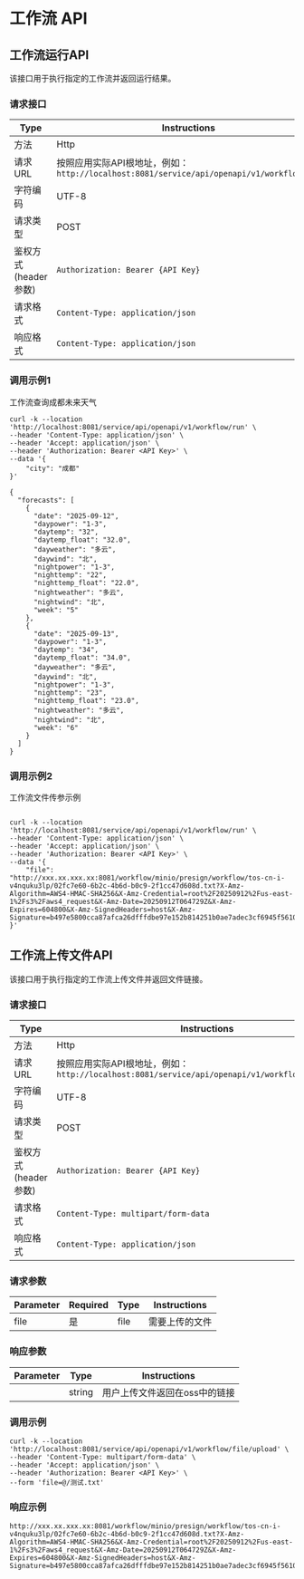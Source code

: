 工作流 API
========



## 工作流运行API

该接口用于执行指定的工作流并返回运行结果。

### 请求接口

| Type                 | Instructions                                                 |
| -------------------- | ------------------------------------------------------------ |
| 方法                 | Http                                                         |
| 请求URL              | 按照应用实际API根地址，例如：<br />`http://localhost:8081/service/api/openapi/v1/workflow/run` |
| 字符编码             | UTF-8                                                        |
| 请求类型             | POST                                                         |
| 鉴权方式(header参数) | `Authorization: Bearer {API Key}`                            |
| 请求格式             | `Content-Type: application/json`                             |
| 响应格式             | `Content-Type: application/json`                             |

### 调用示例1

工作流查询成都未来天气

```shell
curl -k --location 'http://localhost:8081/service/api/openapi/v1/workflow/run' \
--header 'Content-Type: application/json' \
--header 'Accept: application/json' \
--header 'Authorization: Bearer <API Key>' \
--data '{
    "city": "成都"
}'
```

```
{
  "forecasts": [
    {
      "date": "2025-09-12",
      "daypower": "1-3",
      "daytemp": "32",
      "daytemp_float": "32.0",
      "dayweather": "多云",
      "daywind": "北",
      "nightpower": "1-3",
      "nighttemp": "22",
      "nighttemp_float": "22.0",
      "nightweather": "多云",
      "nightwind": "北",
      "week": "5"
    },
    {
      "date": "2025-09-13",
      "daypower": "1-3",
      "daytemp": "34",
      "daytemp_float": "34.0",
      "dayweather": "多云",
      "daywind": "北",
      "nightpower": "1-3",
      "nighttemp": "23",
      "nighttemp_float": "23.0",
      "nightweather": "多云",
      "nightwind": "北",
      "week": "6"
    }
  ]
}
```

### 调用示例2

工作流文件传参示例

```shell

curl -k --location 'http://localhost:8081/service/api/openapi/v1/workflow/run' \
--header 'Content-Type: application/json' \
--header 'Accept: application/json' \
--header 'Authorization: Bearer <API Key>' \
--data '{
    "file": "http://xxx.xx.xxx.xx:8081/workflow/minio/presign/workflow/tos-cn-i-v4nquku3lp/02fc7e60-6b2c-4b6d-b0c9-2f1cc47d608d.txt?X-Amz-Algorithm=AWS4-HMAC-SHA256&X-Amz-Credential=root%2F20250912%2Fus-east-1%2Fs3%2Faws4_request&X-Amz-Date=20250912T064729Z&X-Amz-Expires=604800&X-Amz-SignedHeaders=host&X-Amz-Signature=b497e5800cca87afca26dfffdbe97e152b814251b0ae7adec3cf6945f5610b3b"
}'
```

## 工作流上传文件API

该接口用于执行指定的工作流上传文件并返回文件链接。

### 请求接口

| Type                 | Instructions                                                 |
| -------------------- | ------------------------------------------------------------ |
| 方法                 | Http                                                         |
| 请求URL              | 按照应用实际API根地址，例如：<br />`http://localhost:8081/service/api/openapi/v1/workflow/file/upload` |
| 字符编码             | UTF-8                                                        |
| 请求类型             | POST                                                         |
| 鉴权方式(header参数) | `Authorization: Bearer {API Key}`                            |
| 请求格式             | `Content-Type: multipart/form-data`                          |
| 响应格式             | `Content-Type: application/json`                             |

### 请求参数

| Parameter | Required | Type | Instructions   |
| --------- | -------- | ---- | -------------- |
| file      | 是       | file | 需要上传的文件 |

### 响应参数

| Parameter | Type   | Instructions                  |
| --------- | ------ | ----------------------------- |
|           | string | 用户上传文件返回在oss中的链接 |

### 调用示例

```shell
curl -k --location 'http://localhost:8081/service/api/openapi/v1/workflow/file/upload' \
--header 'Content-Type: multipart/form-data' \
--header 'Accept: application/json' \
--header 'Authorization: Bearer <API Key>' \
--form 'file=@/测试.txt'
```

### 响应示例

    http://xxx.xx.xxx.xx:8081/workflow/minio/presign/workflow/tos-cn-i-v4nquku3lp/02fc7e60-6b2c-4b6d-b0c9-2f1cc47d608d.txt?X-Amz-Algorithm=AWS4-HMAC-SHA256&X-Amz-Credential=root%2F20250912%2Fus-east-1%2Fs3%2Faws4_request&X-Amz-Date=20250912T064729Z&X-Amz-Expires=604800&X-Amz-SignedHeaders=host&X-Amz-Signature=b497e5800cca87afca26dfffdbe97e152b814251b0ae7adec3cf6945f5610b3b

